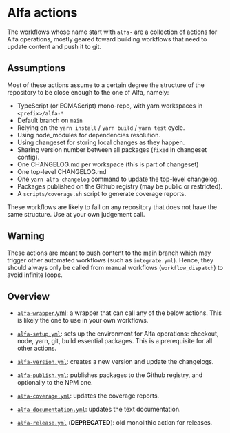 # Alfa actions

The workflows whose name start with `alfa-` are a collection of actions for Alfa operations, mostly geared toward building workflows that need to update content and push it to git.

## Assumptions

Most of these actions assume to a certain degree the structure of the repository to be close enough to the one of Alfa, namely:
* TypeScript (or ECMAScript) mono-repo, with yarn workspaces in `<prefix>/alfa-*`
* Default branch on `main`
* Relying on the `yarn install` / `yarn build` / `yarn test` cycle.
* Using node_modules for dependencies resolution.
* Using changeset for storing local changes as they happen.
* Sharing version number between all packages (`fixed` in changeset config).
* One CHANGELOG.md per workspace (this is part of changeset)
* One top-level CHANGELOG.md
* One `yarn alfa-changelog` command to update the top-level changelog.
* Packages published on the Github registry (may be public or restricted).
* A `scripts/coverage.sh` script to generate coverage reports.

These workflows are likely to fail on any repository that does not have the same structure. Use at your own judgement call.

## Warning

These actions are meant to push content to the main branch which may trigger other automated workflows (such as `integrate.yml`). Hence, they should always only be called from manual workflows (`workflow_dispatch`) to avoid infinite loops.

## Overview

* [`alfa-wrapper`.yml](alfa-wrapper.yml): a wrapper that can call any of the below actions. This is likely the one to use in your own workflows.

* [`alfa-setup.yml`](alfa-setup.yml): sets up the environment for Alfa operations: checkout, node, yarn, git, build essential packages. This is a prerequisite for all other actions.
* [`alfa-version.yml`](alfa-version.yml): creates a new version and update the changelogs.
* [`alfa-publish.yml`](alfa-publish.yml): publishes packages to the Github registry, and optionally to the NPM one.
* [`alfa-coverage.yml`](alfa-coverage.yml): updates the coverage reports.
* [`alfa-documentation.yml`](alfa-documentation.yml): updates the text documentation.

* [`alfa-release.yml`](./alfa-release.yml) (**DEPRECATED**): old monolithic action for releases.